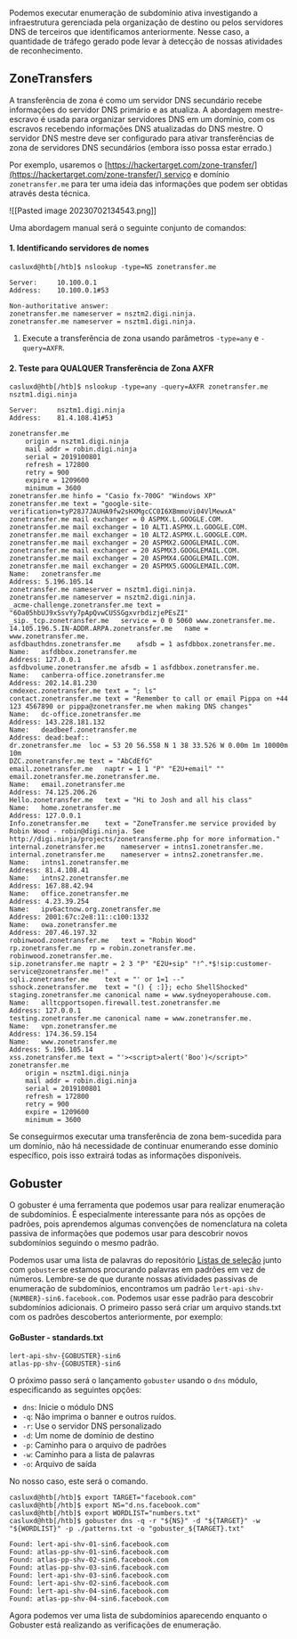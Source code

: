 Podemos executar enumeração de subdomínio ativa investigando a infraestrutura gerenciada pela organização de destino ou pelos servidores DNS de terceiros que identificamos anteriormente. Nesse caso, a quantidade de tráfego gerado pode levar à detecção de nossas atividades de reconhecimento.

## ZoneTransfers

A transferência de zona é como um servidor DNS secundário recebe informações do servidor DNS primário e as atualiza. A abordagem mestre-escravo é usada para organizar servidores DNS em um domínio, com os escravos recebendo informações DNS atualizadas do DNS mestre. O servidor DNS mestre deve ser configurado para ativar transferências de zona de servidores DNS secundários (embora isso possa estar errado.)

Por exemplo, usaremos o [https://hackertarget.com/zone-transfer/](https://hackertarget.com/zone-transfer/) serviço e domínio `zonetransfer.me` para ter uma ideia das informações que podem ser obtidas através desta técnica.

![[Pasted image 20230702134543.png]]

Uma abordagem manual será o seguinte conjunto de comandos:

#### 1. Identificando servidores de nomes

```shell-session
casluxd@htb[/htb]$ nslookup -type=NS zonetransfer.me

Server:		10.100.0.1
Address:	10.100.0.1#53

Non-authoritative answer:
zonetransfer.me	nameserver = nsztm2.digi.ninja.
zonetransfer.me	nameserver = nsztm1.digi.ninja.
```

1. Execute a transferência de zona usando parâmetros `-type=any` e `-query=AXFR`.

#### 2. Teste para QUALQUER Transferência de Zona AXFR

```shell-session
casluxd@htb[/htb]$ nslookup -type=any -query=AXFR zonetransfer.me nsztm1.digi.ninja

Server:		nsztm1.digi.ninja
Address:	81.4.108.41#53

zonetransfer.me
	origin = nsztm1.digi.ninja
	mail addr = robin.digi.ninja
	serial = 2019100801
	refresh = 172800
	retry = 900
	expire = 1209600
	minimum = 3600
zonetransfer.me	hinfo = "Casio fx-700G" "Windows XP"
zonetransfer.me	text = "google-site-verification=tyP28J7JAUHA9fw2sHXMgcCC0I6XBmmoVi04VlMewxA"
zonetransfer.me	mail exchanger = 0 ASPMX.L.GOOGLE.COM.
zonetransfer.me	mail exchanger = 10 ALT1.ASPMX.L.GOOGLE.COM.
zonetransfer.me	mail exchanger = 10 ALT2.ASPMX.L.GOOGLE.COM.
zonetransfer.me	mail exchanger = 20 ASPMX2.GOOGLEMAIL.COM.
zonetransfer.me	mail exchanger = 20 ASPMX3.GOOGLEMAIL.COM.
zonetransfer.me	mail exchanger = 20 ASPMX4.GOOGLEMAIL.COM.
zonetransfer.me	mail exchanger = 20 ASPMX5.GOOGLEMAIL.COM.
Name:	zonetransfer.me
Address: 5.196.105.14
zonetransfer.me	nameserver = nsztm1.digi.ninja.
zonetransfer.me	nameserver = nsztm2.digi.ninja.
_acme-challenge.zonetransfer.me	text = "6Oa05hbUJ9xSsvYy7pApQvwCUSSGgxvrbdizjePEsZI"
_sip._tcp.zonetransfer.me	service = 0 0 5060 www.zonetransfer.me.
14.105.196.5.IN-ADDR.ARPA.zonetransfer.me	name = www.zonetransfer.me.
asfdbauthdns.zonetransfer.me	afsdb = 1 asfdbbox.zonetransfer.me.
Name:	asfdbbox.zonetransfer.me
Address: 127.0.0.1
asfdbvolume.zonetransfer.me	afsdb = 1 asfdbbox.zonetransfer.me.
Name:	canberra-office.zonetransfer.me
Address: 202.14.81.230
cmdexec.zonetransfer.me	text = "; ls"
contact.zonetransfer.me	text = "Remember to call or email Pippa on +44 123 4567890 or pippa@zonetransfer.me when making DNS changes"
Name:	dc-office.zonetransfer.me
Address: 143.228.181.132
Name:	deadbeef.zonetransfer.me
Address: dead:beaf::
dr.zonetransfer.me	loc = 53 20 56.558 N 1 38 33.526 W 0.00m 1m 10000m 10m
DZC.zonetransfer.me	text = "AbCdEfG"
email.zonetransfer.me	naptr = 1 1 "P" "E2U+email" "" email.zonetransfer.me.zonetransfer.me.
Name:	email.zonetransfer.me
Address: 74.125.206.26
Hello.zonetransfer.me	text = "Hi to Josh and all his class"
Name:	home.zonetransfer.me
Address: 127.0.0.1
Info.zonetransfer.me	text = "ZoneTransfer.me service provided by Robin Wood - robin@digi.ninja. See http://digi.ninja/projects/zonetransferme.php for more information."
internal.zonetransfer.me	nameserver = intns1.zonetransfer.me.
internal.zonetransfer.me	nameserver = intns2.zonetransfer.me.
Name:	intns1.zonetransfer.me
Address: 81.4.108.41
Name:	intns2.zonetransfer.me
Address: 167.88.42.94
Name:	office.zonetransfer.me
Address: 4.23.39.254
Name:	ipv6actnow.org.zonetransfer.me
Address: 2001:67c:2e8:11::c100:1332
Name:	owa.zonetransfer.me
Address: 207.46.197.32
robinwood.zonetransfer.me	text = "Robin Wood"
rp.zonetransfer.me	rp = robin.zonetransfer.me. robinwood.zonetransfer.me.
sip.zonetransfer.me	naptr = 2 3 "P" "E2U+sip" "!^.*$!sip:customer-service@zonetransfer.me!" .
sqli.zonetransfer.me	text = "' or 1=1 --"
sshock.zonetransfer.me	text = "() { :]}; echo ShellShocked"
staging.zonetransfer.me	canonical name = www.sydneyoperahouse.com.
Name:	alltcpportsopen.firewall.test.zonetransfer.me
Address: 127.0.0.1
testing.zonetransfer.me	canonical name = www.zonetransfer.me.
Name:	vpn.zonetransfer.me
Address: 174.36.59.154
Name:	www.zonetransfer.me
Address: 5.196.105.14
xss.zonetransfer.me	text = "'><script>alert('Boo')</script>"
zonetransfer.me
	origin = nsztm1.digi.ninja
	mail addr = robin.digi.ninja
	serial = 2019100801
	refresh = 172800
	retry = 900
	expire = 1209600
	minimum = 3600
```

Se conseguirmos executar uma transferência de zona bem-sucedida para um domínio, não há necessidade de continuar enumerando esse domínio específico, pois isso extrairá todas as informações disponíveis.

## Gobuster

O gobuster é uma ferramenta que podemos usar para realizar enumeração de subdomínios. É especialmente interessante para nós as opções de padrões, pois aprendemos algumas convenções de nomenclatura na coleta passiva de informações que podemos usar para descobrir novos subdomínios seguindo o mesmo padrão.

Podemos usar uma lista de palavras do repositório [Listas de seleção](https://github.com/danielmiessler/SecLists) junto com `gobuster`se estamos procurando palavras em padrões em vez de números. Lembre-se de que durante nossas atividades passivas de enumeração de subdomínios, encontramos um padrão `lert-api-shv-{NUMBER}-sin6.facebook.com`. Podemos usar esse padrão para descobrir subdomínios adicionais. O primeiro passo será criar um arquivo stands.txt com os padrões descobertos anteriormente, por exemplo:

#### GoBuster - standards.txt

```shell-session
lert-api-shv-{GOBUSTER}-sin6
atlas-pp-shv-{GOBUSTER}-sin6
```

O próximo passo será o lançamento `gobuster` usando o `dns` módulo, especificando as seguintes opções:

- `dns`: Inicie o módulo DNS
- `-q`: Não imprima o banner e outros ruídos.
- `-r`: Use o servidor DNS personalizado
- `-d`: Um nome de domínio de destino
- `-p`: Caminho para o arquivo de padrões
- `-w`: Caminho para a lista de palavras
- `-o`: Arquivo de saída

No nosso caso, este será o comando.

```shell-session
casluxd@htb[/htb]$ export TARGET="facebook.com"
casluxd@htb[/htb]$ export NS="d.ns.facebook.com"
casluxd@htb[/htb]$ export WORDLIST="numbers.txt"
casluxd@htb[/htb]$ gobuster dns -q -r "${NS}" -d "${TARGET}" -w "${WORDLIST}" -p ./patterns.txt -o "gobuster_${TARGET}.txt"

Found: lert-api-shv-01-sin6.facebook.com
Found: atlas-pp-shv-01-sin6.facebook.com
Found: atlas-pp-shv-02-sin6.facebook.com
Found: atlas-pp-shv-03-sin6.facebook.com
Found: lert-api-shv-03-sin6.facebook.com
Found: lert-api-shv-02-sin6.facebook.com
Found: lert-api-shv-04-sin6.facebook.com
Found: atlas-pp-shv-04-sin6.facebook.com
```

Agora podemos ver uma lista de subdomínios aparecendo enquanto o Gobuster está realizando as verificações de enumeração.